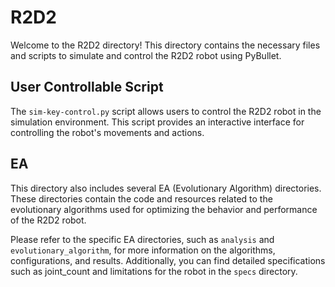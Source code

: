 # R2D2

Welcome to the R2D2 directory! This directory contains the necessary files and scripts to simulate and control the R2D2 robot using PyBullet.

## User Controllable Script

The `sim-key-control.py` script allows users to control the R2D2 robot in the simulation environment. This script provides an interactive interface for controlling the robot's movements and actions.

## EA

This directory also includes several EA (Evolutionary Algorithm) directories. These directories contain the code and resources related to the evolutionary algorithms used for optimizing the behavior and performance of the R2D2 robot.

Please refer to the specific EA directories, such as `analysis` and `evolutionary_algorithm`, for more information on the algorithms, configurations, and results. Additionally, you can find detailed specifications such as joint_count and limitations for the robot in the `specs` directory.

